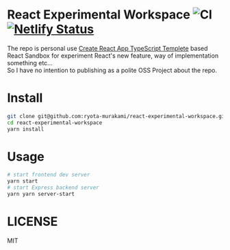 # React Experimental Workspace ![CI](https://github.com/ryota-murakami/react-experimental-workspace/workflows/CI/badge.svg) [![Netlify Status](https://api.netlify.com/api/v1/badges/21756b33-f1b7-4082-9da0-7aad1f59cc22/deploy-status)](https://app.netlify.com/sites/react-experimental-workspace/deploys)

The repo is personal use [Create React App TypeScript Templete](https://create-react-app.dev/docs/getting-started#creating-a-typescript-app) based React Sandbox for experiment React's new feature, way of implementation something etc...  
So I have no intention to publishing as a polite OSS Project about the repo.  

# Install

```bash
git clone git@github.com:ryota-murakami/react-experimental-workspace.git
cd react-experimental-workspace
yarn install
```

# Usage

```bash
# start frontend dev server
yarn start
# start Express backend server
yarn yarn server-start
```

# LICENSE

MIT
